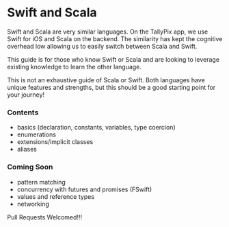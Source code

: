 # Swift and Scala

Swift and Scala are very similar languages.  On the TallyPix app, we use Swift for iOS and Scala on the backend.  The similarity has kept the cognitive overhead low allowing us to easily switch between Scala and Swift.

This guide is for those who know Swift or Scala and are looking to leverage existing knowledge to learn the other language.

This is not an exhaustive guide of Scala or Swift.  Both languages have unique features and strengths, but this should be a good starting point for your journey!

### Contents
 - basics (declaration, constants, variables, type coercion)
 - enumerations
 - extensions/implicit classes
 - aliases

 ### Coming Soon
 - pattern matching
 - concurrency with futures and promises (FSwift)
 - values and reference types
 - networking

Pull Requests Welcomed!!!
